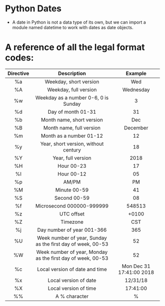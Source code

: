 # Python Dates
* A date in Python is not a data type of its own, but we can import a module named datetime to work with dates as date objects.

# A reference of all the legal format codes:

|Directive	|Description	|Example	|
|:---:|:---:|:---:|
|%a|	Weekday, short version|	Wed	|
|%A	|Weekday, full version	|Wednesday	|
|%w	|Weekday as a number 0-6, 0 is Sunday	|3	|
|%d	|Day of month 01-31|	31	|
|%b	|Month name, short version	|Dec	|
|%B	|Month name, full version	|December|
|%m	|Month as a number 01-12	|12	|
|%y	|Year, short version, without century	|18|
|%Y	|Year, full version|	2018	|
|%H	|Hour 00-23	|17	|
|%I	|Hour 00-12	|05	|
|%p	|AM/PM	|PM	|
|%M	|Minute 00-59	|41	|
|%S	|Second 00-59	|08	|
|%f	|Microsecond 000000-999999	|548513	|
|%z	|UTC offset	|+0100	|
|%Z	|Timezone	|CST	|
|%j	|Day number of year 001-366	|365|
|%U	|Week number of year, Sunday as the first day of week, 00-53	|52	|
|%W	|Week number of year, Monday as the first day of week, 00-53	|52	
|%c|	Local version of date and time	|Mon Dec 31 17:41:00 2018	|
|%x|	Local version of date	|12/31/18	|
|%X	|Local version of time	|17:41:00	|
|%%	|A % character|	%|
